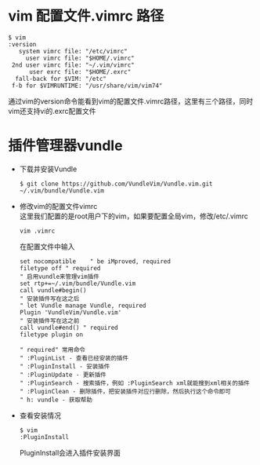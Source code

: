 # vim 配置文件.vimrc 路径
```vim
$ vim
:version
   system vimrc file: "/etc/vimrc"
     user vimrc file: "$HOME/.vimrc"
 2nd user vimrc file: "~/.vim/vimrc"
      user exrc file: "$HOME/.exrc"
  fall-back for $VIM: "/etc"
 f-b for $VIMRUNTIME: "/usr/share/vim/vim74"
```
通过vim的version命令能看到vim的配置文件.vimrc路径，这里有三个路径，同时vim还支持vi的.exrc配置文件
# 插件管理器vundle
* 下载并安装Vundle  
    ```vim
    $ git clone https://github.com/VundleVim/Vundle.vim.git ~/.vim/bundle/Vundle.vim
    ```
* 修改vim的配置文件vimrc    
    这里我们配置的是root用户下的vim，如果要配置全局vim，修改/etc/.vimrc
    ```vim
    vim .vimrc
    ```
    在配置文件中输入
    ```vim   
    set nocompatible    " be iMproved, required 
    filetype off " required 
    " 启用vundle来管理vim插件
    set rtp+=~/.vim/bundle/Vundle.vim
    call vundle#begin()
    " 安装插件写在这之后
    " let Vundle manage Vundle, required
    Plugin 'VundleVim/Vundle.vim'
    " 安装插件写在这之前
    call vundle#end() " required
    filetype plugin on

    " required" 常用命令
    " :PluginList - 查看已经安装的插件
    " :PluginInstall - 安装插件
    " :PluginUpdate - 更新插件
    " :PluginSearch - 搜索插件，例如 :PluginSearch xml就能搜到xml相关的插件
    " :PluginClean - 删除插件，把安装插件对应行删除，然后执行这个命令即可
    " h: vundle - 获取帮助
    ```

* 查看安装情况  
    ```vim
    $ vim
    :PluginInstall
    ```
    PluginInstall会进入插件安装界面
